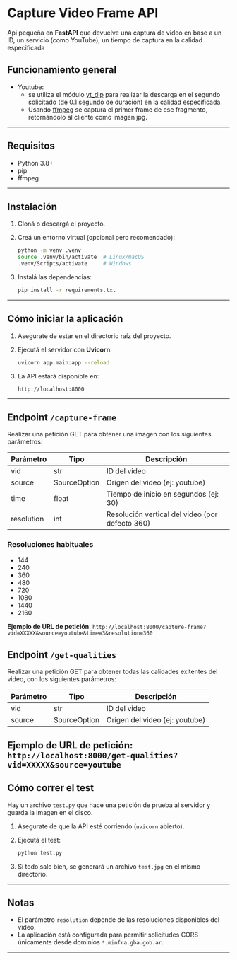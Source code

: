 # Capture Video Frame API

Api pequeña en **FastAPI** que devuelve una captura de video en base a un ID, un servicio (como YouTube), un tiempo de captura en la calidad especificada

## Funcionamiento general
- Youtube: 
    - se utiliza el módulo [yt_dlp](https://pypi.org/project/yt-dlp/) para realizar la descarga en el segundo solicitado (de 0.1 segundo de duración) en la calidad especificada. 
    - Usando [ffmpeg](https://www.ffmpeg.org/) se captura el primer frame de ese fragmento, retornándolo al cliente como imagen jpg.

---

## Requisitos

- Python 3.8+
- pip
- ffmpeg

---

## Instalación

1. Cloná o descargá el proyecto.

2. Creá un entorno virtual (opcional pero recomendado):

    ```bash
    python -m venv .venv
    source .venv/bin/activate  # Linux/macOS
    .venv/Scripts/activate     # Windows
    ```

3. Instalá las dependencias:

    ```bash
    pip install -r requirements.txt
    ```

---

## Cómo iniciar la aplicación

1. Asegurate de estar en el directorio raíz del proyecto.

2. Ejecutá el servidor con **Uvicorn**:

    ```bash
    uvicorn app.main:app --reload
    ```

3. La API estará disponible en:

    ```
    http://localhost:8000
    ```

---

## Endpoint `/capture-frame`

Realizar una petición GET para obtener una imagen con los siguientes parámetros:

| Parámetro | Tipo  | Descripción                                 |
|-----------|-------|---------------------------------------------|
| vid       | str   | ID del video      |
| source   | SourceOption   | Origen del video (ej: youtube)        |
| time   | float   | Tiempo de inicio en segundos (ej: 30)        |
| resolution   | int   | Resolución vertical del video (por defecto 360)  |

### Resoluciones habituales
* 144
* 240
* 360
* 480
* 720
* 1080    
* 1440
* 2160

**Ejemplo de URL de petición**:
`http://localhost:8000/capture-frame?vid=XXXXX&source=youtube&time=3&resolution=360`


## Endpoint `/get-qualities`
Realizar una petición GET para obtener todas las calidades exitentes del video, con los siguientes parámetros:

| Parámetro | Tipo  | Descripción                                 |
|-----------|-------|---------------------------------------------|
| vid       | str   | ID del video      |
| source   | SourceOption   | Origen del video (ej: youtube)        |

**Ejemplo de URL de petición**:
`http://localhost:8000/get-qualities?vid=XXXXX&source=youtube`
---

## Cómo correr el test

Hay un archivo `test.py` que hace una petición de prueba al servidor y guarda la imagen en el disco.

1. Asegurate de que la API esté corriendo (`uvicorn` abierto).

2. Ejecutá el test:

    ```bash
    python test.py
    ```

3. Si todo sale bien, se generará un archivo `test.jpg` en el mismo directorio.

---

## Notas

- El parámetro `resolution` depende de las resoluciones disponibles del video.
- La aplicación está configurada para permitir solicitudes CORS únicamente desde dominios `*.minfra.gba.gob.ar`.

---
